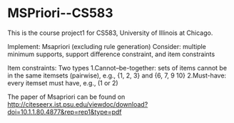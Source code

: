 # MSPriori--CS583
This is the course project1  for CS583, University of Illinois at Chicago. 

Implement: Msapriori (excluding rule generation)
Consider: multiple minimum supports, support difference constraint, and item constraints

Item constraints: Two types
1.Cannot–be-together: sets of items cannot be in the same itemsets (pairwise), 
e.g., {1, 2, 3} and {6, 7, 9 10}
2.Must-have: every itemset must have, 
e.g., (1 or 2)

The paper of Msapriori can be found on http://citeseerx.ist.psu.edu/viewdoc/download?doi=10.1.1.80.4877&rep=rep1&type=pdf
